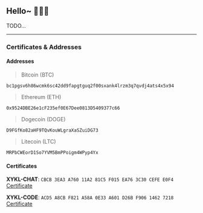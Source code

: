 ## Hello~ 🏳️‍⚧️🍥

TODO...

<!--
**XIYUEKONGLING/XIYUEKONGLING** is a ✨ _special_ ✨ repository because its `README.md` (this file) appears on your GitHub profile.

Here are some ideas to get you started:

- 🔭 I’m currently working on ...
- 🌱 I’m currently learning ...
- 👯 I’m looking to collaborate on ...
- 🤔 I’m looking for help with ...
- 💬 Ask me about ...
- 📫 How to reach me: ...
- 😄 Pronouns: ...
- ⚡ Fun fact: ...
-->

---

### Certificates & Addresses

#### Addresses

> Bitcoin (BTC)

```text
bc1pgsv6h86wcmk6sc42dd9fapgtguq2f00sxank4lrzm3q7qvdj4ats4x5x94
```

> Ethereum (ETH)

```text
0x9524DBE26e1cF235ef0E67Dee0813D5409377c66
```

> Dogecoin (DOGE)

```text
D9FGfKo82aHF9TQvKouWLgraXaSZuiDG73
```

> Litecoin (LTC)

```text
MRPbCWEorD1So7YVM5BmPPoigm4WPyp4Yx
```

#### Certificates

**XYKL-CHAT**: `CBCB 3EA3 A760 11A2 81C5 F015 EA76 3C30 CEFE E0F4` [Certificate](certificate/chat.asc)


**XYKL-CODE**: `ACD5 A8CB F821 A58A 0E33 A601 D26B F906 1462 7218` [Certificate](certificate/code.asc)


